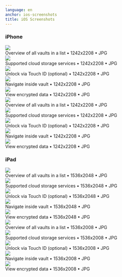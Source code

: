```yaml
---
language: en
anchor: ios-screenshots
title: iOS Screenshots
---
```

### iPhone

<div class="row">
  <div class="col-sm-6 col-md-4">
    <div class="thumbnail text-center">
      <a href="/img/presskit/en/iphone-screenshot-1.jpg"><img src="/img/presskit/en/iphone-screenshot-1.jpg"/></a>
      <div class="caption">Overview of all vaults in a list • 1242x2208 • JPG</div>
    </div>
  </div>
  <div class="col-sm-6 col-md-4">
    <div class="thumbnail text-center">
      <a href="/img/presskit/en/iphone-screenshot-2.jpg"><img src="/img/presskit/en/iphone-screenshot-2.jpg"/></a>
      <div class="caption">Supported cloud storage services • 1242x2208 • JPG</div>
    </div>
  </div>
  <div class="clearfix visible-sm-block"></div>
  <div class="col-sm-6 col-md-4">
    <div class="thumbnail text-center">
      <a href="/img/presskit/en/iphone-screenshot-3.jpg"><img src="/img/presskit/en/iphone-screenshot-3.jpg"/></a>
      <div class="caption">Unlock via Touch ID (optional) • 1242x2208 • JPG</div>
    </div>
  </div>
  <div class="clearfix visible-md-block"></div>
  <div class="col-sm-6 col-md-4">
    <div class="thumbnail text-center">
      <a href="/img/presskit/en/iphone-screenshot-4.jpg"><img src="/img/presskit/en/iphone-screenshot-4.jpg"/></a>
      <div class="caption">Navigate inside vault • 1242x2208 • JPG</div>
    </div>
  </div>
  <div class="clearfix visible-sm-block"></div>
  <div class="col-sm-6 col-md-4">
    <div class="thumbnail text-center">
      <a href="/img/presskit/en/iphone-screenshot-5.jpg"><img src="/img/presskit/en/iphone-screenshot-5.jpg"/></a>
      <div class="caption">View encrypted data • 1242x2208 • JPG</div>
    </div>
  </div>
</div>

<div class="row">
  <div class="col-sm-6 col-md-4">
    <div class="thumbnail text-center">
      <a href="/img/presskit/en/iphone-appstore-screenshot-1.jpg"><img src="/img/presskit/en/iphone-appstore-screenshot-1.jpg"/></a>
      <div class="caption">Overview of all vaults in a list • 1242x2208 • JPG</div>
    </div>
  </div>
  <div class="col-sm-6 col-md-4">
    <div class="thumbnail text-center">
      <a href="/img/presskit/en/iphone-appstore-screenshot-2.jpg"><img src="/img/presskit/en/iphone-appstore-screenshot-2.jpg"/></a>
      <div class="caption">Supported cloud storage services • 1242x2208 • JPG</div>
    </div>
  </div>
  <div class="clearfix visible-sm-block"></div>
  <div class="col-sm-6 col-md-4">
    <div class="thumbnail text-center">
      <a href="/img/presskit/en/iphone-appstore-screenshot-3.jpg"><img src="/img/presskit/en/iphone-appstore-screenshot-3.jpg"/></a>
      <div class="caption">Unlock via Touch ID (optional) • 1242x2208 • JPG</div>
    </div>
  </div>
  <div class="clearfix visible-md-block"></div>
  <div class="col-sm-6 col-md-4">
    <div class="thumbnail text-center">
      <a href="/img/presskit/en/iphone-appstore-screenshot-4.jpg"><img src="/img/presskit/en/iphone-appstore-screenshot-4.jpg"/></a>
      <div class="caption">Navigate inside vault • 1242x2208 • JPG</div>
    </div>
  </div>
  <div class="clearfix visible-sm-block"></div>
  <div class="col-sm-6 col-md-4">
    <div class="thumbnail text-center">
      <a href="/img/presskit/en/iphone-appstore-screenshot-5.jpg"><img src="/img/presskit/en/iphone-appstore-screenshot-5.jpg"/></a>
      <div class="caption">View encrypted data • 1242x2208 • JPG</div>
    </div>
  </div>
</div>

### iPad

<div class="row">
  <div class="col-sm-6 col-md-4">
    <div class="thumbnail text-center">
      <a href="/img/presskit/en/ipad-screenshot-1.jpg"><img src="/img/presskit/en/ipad-screenshot-1.jpg"/></a>
      <div class="caption">Overview of all vaults in a list • 1536x2048 • JPG</div>
    </div>
  </div>
  <div class="col-sm-6 col-md-4">
    <div class="thumbnail text-center">
      <a href="/img/presskit/en/ipad-screenshot-2.jpg"><img src="/img/presskit/en/ipad-screenshot-2.jpg"/></a>
      <div class="caption">Supported cloud storage services • 1536x2048 • JPG</div>
    </div>
  </div>
  <div class="clearfix visible-sm-block"></div>
  <div class="col-sm-6 col-md-4">
    <div class="thumbnail text-center">
      <a href="/img/presskit/en/ipad-screenshot-3.jpg"><img src="/img/presskit/en/ipad-screenshot-3.jpg"/></a>
      <div class="caption">Unlock via Touch ID (optional) • 1536x2048 • JPG</div>
    </div>
  </div>
  <div class="clearfix visible-md-block"></div>
  <div class="col-sm-6 col-md-4">
    <div class="thumbnail text-center">
      <a href="/img/presskit/en/ipad-screenshot-4.jpg"><img src="/img/presskit/en/ipad-screenshot-4.jpg"/></a>
      <div class="caption">Navigate inside vault • 1536x2048 • JPG</div>
    </div>
  </div>
  <div class="clearfix visible-sm-block"></div>
  <div class="col-sm-6 col-md-4">
    <div class="thumbnail text-center">
      <a href="/img/presskit/en/ipad-screenshot-5.jpg"><img src="/img/presskit/en/ipad-screenshot-5.jpg"/></a>
      <div class="caption">View encrypted data • 1536x2048 • JPG</div>
    </div>
  </div>
</div>

<div class="row">
  <div class="col-sm-6 col-md-4">
    <div class="thumbnail text-center">
      <a href="/img/presskit/en/ipad-appstore-screenshot-1.jpg"><img src="/img/presskit/en/ipad-appstore-screenshot-1.jpg"/></a>
      <div class="caption">Overview of all vaults in a list • 1536x2008 • JPG</div>
    </div>
  </div>
  <div class="col-sm-6 col-md-4">
    <div class="thumbnail text-center">
      <a href="/img/presskit/en/ipad-appstore-screenshot-2.jpg"><img src="/img/presskit/en/ipad-appstore-screenshot-2.jpg"/></a>
      <div class="caption">Supported cloud storage services • 1536x2008 • JPG</div>
    </div>
  </div>
  <div class="clearfix visible-sm-block"></div>
  <div class="col-sm-6 col-md-4">
    <div class="thumbnail text-center">
      <a href="/img/presskit/en/ipad-appstore-screenshot-3.jpg"><img src="/img/presskit/en/ipad-appstore-screenshot-3.jpg"/></a>
      <div class="caption">Unlock via Touch ID (optional) • 1536x2008 • JPG</div>
    </div>
  </div>
  <div class="clearfix visible-md-block"></div>
  <div class="col-sm-6 col-md-4">
    <div class="thumbnail text-center">
      <a href="/img/presskit/en/ipad-appstore-screenshot-4.jpg"><img src="/img/presskit/en/ipad-appstore-screenshot-4.jpg"/></a>
      <div class="caption">Navigate inside vault • 1536x2008 • JPG</div>
    </div>
  </div>
  <div class="clearfix visible-sm-block"></div>
  <div class="col-sm-6 col-md-4">
    <div class="thumbnail text-center">
      <a href="/img/presskit/en/ipad-appstore-screenshot-5.jpg"><img src="/img/presskit/en/ipad-appstore-screenshot-5.jpg"/></a>
      <div class="caption">View encrypted data • 1536x2008 • JPG</div>
    </div>
  </div>
</div>
